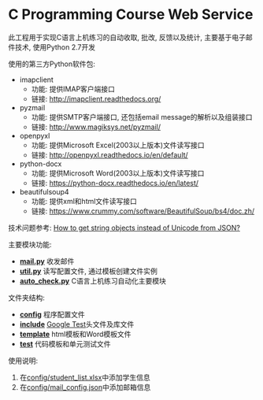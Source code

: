 # C Programming Course Web Service

此工程用于实现C语言上机练习的自动收取, 批改, 反馈以及统计, 主要基于电子邮件技术, 使用Python 2.7开发

使用的第三方Python软件包:

- imapclient
  - 功能: 提供IMAP客户端接口
  - 链接: <http://imapclient.readthedocs.org/>
- pyzmail
  - 功能: 提供SMTP客户端接口, 还包括email message的解析以及组装接口
  - 链接: <http://www.magiksys.net/pyzmail/>
- openpyxl
  - 功能: 提供Microsoft Excel(2003以上版本)文件读写接口
  - 链接: <http://openpyxl.readthedocs.io/en/default/>
- python-docx
  - 功能: 提供Microsoft Word(2003以上版本)文件读写接口
  - 链接: <https://python-docx.readthedocs.io/en/latest/>
- beautifulsoup4
  - 功能: 提供xml和html文件读写接口
  - 链接: <https://www.crummy.com/software/BeautifulSoup/bs4/doc.zh/>

技术问题参考: [How to get string objects instead of Unicode from JSON?](https://stackoverflow.com/questions/956867/how-to-get-string-objects-instead-of-unicode-from-json)

主要模块功能:

- **[mail.py](mail.py)** 收发邮件
- **[util.py](util.py)** 读写配置文件, 通过模板创建文件实例
- **[auto_check.py](auto_check.py)** C语言上机练习自动化主要模块

文件夹结构:

- **[config](config)** 程序配置文件
- **[include](include)** [Google Test](https://github.com/google/googletest)头文件及库文件
- **[template](template)** html模板和Word模板文件
- **[test](test)** 代码模板和单元测试文件

使用说明:

1. 在[config/student_list.xlsx](config/student_list.xlsx)中添加学生信息
1. 在[config/mail_config.json](config/mail_config.json)中添加邮箱信息
